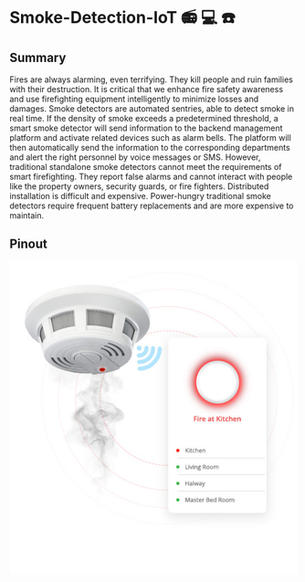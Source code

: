 # Smoke-Detection-IoT :radio: :computer: :phone:

## Summary
Fires are always alarming, even terrifying. They kill people and ruin families with their destruction. It is critical that we enhance fire safety awareness and use firefighting equipment intelligently to minimize losses and damages. Smoke detectors are automated sentries, able to detect smoke in real time. If the density of smoke exceeds a predetermined threshold, a smart smoke detector will send information to the backend management platform and activate related devices such as alarm bells. The platform will then automatically send the information to the corresponding departments and alert the right personnel by voice messages or SMS.  However, traditional standalone smoke detectors cannot meet the requirements of smart firefighting. They report false alarms and cannot interact with people like the property owners, security guards, or fire fighters. Distributed installation is difficult and expensive. Power-hungry traditional smoke detectors require frequent battery replacements and are more expensive to maintain.

## Pinout
![alt fire](https://github.com/MortadhaDAHMANI/Smoke-Detection-IoT/raw/main/fire.jpg)
